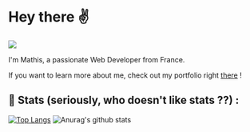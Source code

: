 # Hey there :v:
![](https://komarev.com/ghpvc/?username=Neox63)

I'm Mathis, a passionate Web Developer from France.

If you want to learn more about me, check out my portfolio right [there](https://mathiis.tk/) !

## :rocket: Stats (seriously, who doesn't like stats ??) : 

[![Top Langs](https://github-readme-stats.vercel.app/api/top-langs/?username=Neox63)](https://github.com/anuraghazra/github-readme-stats) ![Anurag's github stats](https://github-readme-stats.vercel.app/api?username=Neox63&show_icons=true&include_all_commits=true&count_private=true) 
